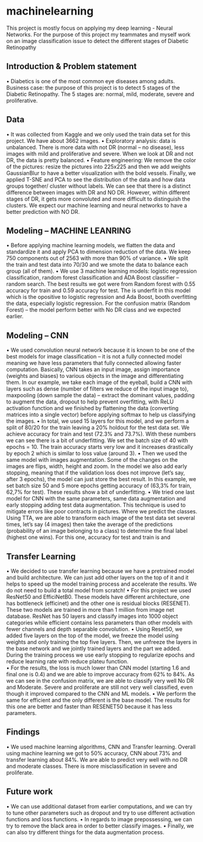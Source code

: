 # machinelearning
This project is mostly focus on applying my deep learning - Neural Networks. For the purpose of this project my teammates and myself work on an image classification issue to detect the different stages of Diabetic Retinopathy

## Introduction & Problem statement 
•	Diabetics is one of the most common eye diseases among adults. Business case: the purpose of this project is to detect 5 stages of the Diabetic Retinopathy. The 5 stages are: normal, mild, moderate, severe and proliferative. 
## Data
•	It was collected from Kaggle and we only used the train data set for this project. We have about 3662 images.
•	Exploratory analysis: data is unbalanced. There is more data with not DR (normal – no disease), less images with mild and proliferative and severe. When we look at DR and not DR, the data is pretty balanced. 
•	 Feature engineering: We remove the color of the pictures: resize the pictures into 225x225 and then we add weights GaussianBlur to have a better visualization with the bold vessels. Finally, we applied T-SNE and PCA to see the distribution of the data and how data groups together/ cluster without labels. We can see that there is a distinct difference between images with DR and NO DR. However, within different stages of DR, it gets more convoluted and more difficult to distinguish the clusters. We expect our machine learning and neural networks to have a better prediction with NO DR.
## Modeling – MACHINE LEANRING
•	Before applying machine learning models, we flatten the data and standardize it and apply PCA to dimension reduction of the data. We keep 750 components out of 2563 with more than 90% of variance. 
•	We split the train and test data into 70/30 and we smote the data to balance each group (all of them).
•	We use 3 machine learning models: logistic regression classification, random forest classification and ADA Boost classifier – random search. The best results we got were from Random forest with 0.55 accuracy for train and 0.59 accuracy for test. The is underfit in this model which is the opositive to logistic regression and Ada Boost, booth overfitting the data, especially logistic regression. For the confusion matrix (Random Forest) – the model perform better with No DR class and we expected earlier. 
## Modeling – CNN
•	We used convolution neural network because it is known to be one of the best models for image classification – it is not a fully connected model meaning we have less parameters that fully connected allowing faster computation. Basically, CNN takes an input image, assign importance (weights and biases) to various objects in the image and differentiating them. In our example, we take each image of the eyeball, build a CNN with layers such as dense (number of filters we reduce of the input image to), maxpooling (down sample the data) – extract the dominant values, padding to augment the data, dropout to help prevent overfitting, with ReLU activation function and we finished by flattening the data (converting matrices into a single vector) before applying softmax to help us classifying the images. 
•	In total, we used 15 layers for this model, and we perform a split of 80/20 for the train leaving a 20% holdout for the test data set. We achieve accuracy for train and test (72.3% and 73.7%). With these numbers we can see there is a bit of underfitting. We set the batch size of 40 with epochs = 10. The train accuracy starts very low and it increases drastically by epoch 2 which is similar to loss value (around 3). 
•	Then we used the same model with images augmentation. Some of the changes on the images are flips, width, height and zoom. In the model we also add early stopping, meaning that if the validation loss does not improve (let’s say, after 3 epochs), the model can just store the best result.  In this example, we set batch size 50 and 5 more epochs getting accuracy of (63,3% for train, 62,7% for test). These results show a bit of underfitting.
•	We tried one last model for CNN with the same parameters, same data augmentation and early stopping adding test data augmentation. This technique is used to mitigate errors like poor contracts in pictures. Where we predict the classes. Using TTA, we are able to transform each image of the test data set several times, let’s say (4 images) then take the average of the predictions (probability of an image belonging to a class) to determine the final label (highest one wins). For this one, accuracy for test and train is and 
## Transfer Learning 
•	We decided to use transfer learning because we have a pretrained model and build architecture. We can just add other layers on the top of it and it helps to speed up the model training process and accelerate the results. We do not need to build a total model from scratch! 
•	For this project we used ResNet50 and EfficiNetB0. These models have different architecture, one has bottleneck (efficinet) and the other one is residual blocks (RESENET). These two models are trained in more than 1 million from image net database. ResNet has 50 layers and classify images into 1000 object categories while efficient contains less parameters than other models with fewer channels and depth separable convolution.
•	Using Reset50, we added five layers on the top of the model, we freeze the model using weights and only training the top five layers. Then, we unfreeze the layers in the base network and we jointly trained layers and the part we added. During the training process we use early stopping to regularize epochs and reduce learning rate with reduce plateu function.  
•	For the results, the loss is much lower than CNN model (starting 1.6 and final one is 0.4) and we are able to improve accuracy from 62% to 84%. As we can see in the confusion matrix, we are able to classify very well No DR and Moderate. Severe and proliferate are still not very well classified, even though it improved compared to the CNN and ML models. 
•	We perform the same for efficient and the only different is the base model. The results for this one are better and faster than RESENET50 because it has less parameters.
## Findings
•	We used machine learning algorithms, CNN and Transfer learning. Overall using machine learning we got to 50% accuracy, CNN about 73% and transfer learning about 84%. We are able to predict very well with no DR and moderate classes. There is more misclassification in severe and proliferate. 
## Future work 
•	We can use additional dataset from earlier computations, and we can try to tune other parameters such as dropout and try to use different activation functions and loss functions. 
•	In regards to image prepossessing, we can try to remove the black area in order to better classify images.
•	Finally, we can also try different things for the data augmentation process.

